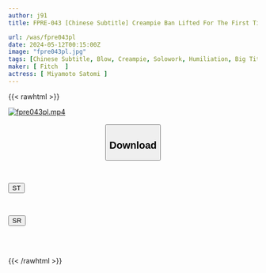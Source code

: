 ```yaml
---
author: j91
title: FPRE-043 [Chinese Subtitle] Creampie Ban Lifted For The First Time In My Life! While My Girlfriend Was Away, I Forced My Pure-hearted Big-breasted Sister To Fall In Love With My Dick By Having Intense Adult Creampie Sex.Satomi Miyamoto

url: /was/fpre043pl
date: 2024-05-12T00:15:00Z
image: "fpre043pl.jpg"
tags: [Chinese Subtitle, Blow, Creampie, Solowork, Humiliation, Big Tits, Kiss	]
maker: [ Fitch  ]
actress: [ Miyamoto Satomi ]
---
```



{{< rawhtml >}}

<div class="video" data-videoid="yMLXprAA9MIOez">
    <a href="javascript:;">
        <img src="/was/fpre043pl/fpre043pl.jpg" width="WIDTH" height="HEIGHT" alt="fpre043pl.mp4" loading="lazy">
    </a>
</div>

<script type="text/javascript" src="https://j91.asia/asset/on-demand-st.js"></script>

<br>
  <link rel="stylesheet" href="https://j91.asia/asset/bs5.css">
  
  <center>
  <button class="btn btn-primary" type="button" data-bs-toggle="collapse" data-bs-target=".multi-collapse" aria-expanded="false" aria-controls="multiCollapseExample1 multiCollapseExample2"><h2>Download</h2></button></center>
</p>
<div class="row">
  <div class="col">
    <div class="collapse multi-collapse" id="multiCollapseExample1">
      <div class="card card-body">
	      	      <br>
<div class="buttons">  
<p><a href="https://streamtape.to/v/yMLXprAA9MIOez" target="_blank"><button class="btn-hover color-3"><i class="fa fa-download"></i> ST</button></a></p></div>
    </div>
  </div>
</div>
  <div class="col">
    <div class="collapse multi-collapse" id="multiCollapseExample2">
      <div class="card card-body">
	      <br>
<div class="buttons">
<p><a href="https://rubystm.com/k6j2nufz0vmb" target="_blank"><button class="btn-hover color-9"><i class="fa fa-download"></i> SR</button></a></p></div>
<br><br>
      </div>
    </div>
  </div>
</div>

{{< /rawhtml >}}